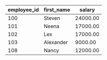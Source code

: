 | employee_id | first_name | salary |
| --- | --- | --- |
| 100 | Steven | 24000.00 |
| 101 | Neena | 17000.00 |
| 102 | Lex | 17000.00 |
| 103 | Alexander | 9000.00 |
| 108 | Nancy | 12000.00 |